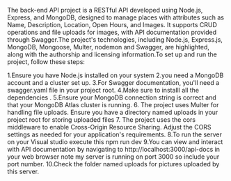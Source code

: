 The  back-end API project is a RESTful API developed using Node.js, Express, and MongoDB, designed to manage places with attributes such as Name, Description, Location, Open Hours, and Images.
 It supports CRUD operations and file uploads for images, with API documentation provided through Swagger.The project's technologies, including Node.js, Express.js, MongoDB, Mongoose, Multer, nodemon
 and Swagger, are highlighted, along with the authorship and licensing information.To set up and run the project, follow these steps:

1.Ensure you have Node.js installed on your system
2.you need a MongoDB account and a cluster set up. 
3.For Swagger documentation, you'll need a swagger.yaml file in your project root.
4.Make sure to installl all the dependencies .
5.Ensure your MongoDB connection string is correct and that your MongoDB Atlas cluster is running.
6. The project uses Multer for handling file uploads. Ensure you have a directory named uploads in your project root for storing uploaded files
7. The project uses the cors middleware to enable Cross-Origin Resource Sharing. Adjust the CORS settings as needed for your application's requirements.
8.To run the server on your Visual studio execute this  npm run dev
9.You can  view and interact with  API documentation by navigating to http://localhost:3000/api-docs in your web browser note my server is running on port 3000 so include your port number.
10.Check the folder named uploads for pictures uploaded by this server.






















 